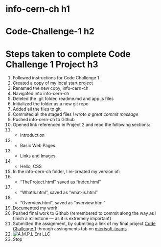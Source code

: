 # info-cern-ch h1
# Code-Challenge-1 h2
# Steps taken to complete Code Challenge 1 Project h3
1. Followed instructions for Code Challenge 1
2. Created a copy of my local start project
3. Renamed the new copy, info-cern-ch
4. Navigated into info-cern-ch
5. Deleted the .git folder, readme.md and app.js files
6. Initialized the folder as a new git repo
7. Added all the files to git
8. Commited all the staged files *I* *wrote* *a* *great* *commit* *message*
9. Pushed info-cern-ch to Github
10. Opened link referenced in Project 2 and read the following sections:
11. * Introduction
12. * Basic Web Pages
13. * Links and Images
14. * Hello, CSS
15. In the info-cern-ch folder, I re-created my version of:
16. * “TheProject.html” saved as “index.html”
17. * “WhatIs.html”, saved as “what-is.html”
18. * “Overview.html”, saved as “overview.html”
19. Documented my work.
20. Pushed final work to Github (remembered to commit along the way as I finish a milestone — as it is extremely important)
21. Submitted the assignment, by submiting a link of my final project [Code Challenge 1](https://github.com/SauelAlmonte/info-cern-ch.git) through assingments tab on [micrisoft-teams](https://hackmd.io/@dele/msimbo-cc1)
22. ![A.M.P.L Ent LLC]()
23. Stop
